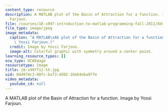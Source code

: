 ```yaml
---
content_type: resource
description: A MATLAB plot of the Basin of Attraction for a function. Image by Yossi
  Farjoun.
file: /courses/18-s997-introduction-to-matlab-programming-fall-2011/8d4974c308fcba73dd8210a64eba97fe_18-s997f11-th.jpg
file_type: image/jpeg
image_metadata:
  caption: "A MATLAB\xAE plot of the Basin of Attraction for a function. (Image by\
    \ Yossi Farjoun.)"
  credit: Image by Yossi Farjoun.
  image-alt: Colorful graphic with symmetry around a center point.
learning_resource_types: []
ocw_type: OCWImage
resourcetype: Image
title: 18-s997f11-th.jpg
uid: 8d4974c3-08fc-ba73-dd82-10a64eba97fe
video_metadata:
  youtube_id: null
---
```

A MATLAB plot of the Basin of Attraction for a function. Image by Yossi Farjoun.

